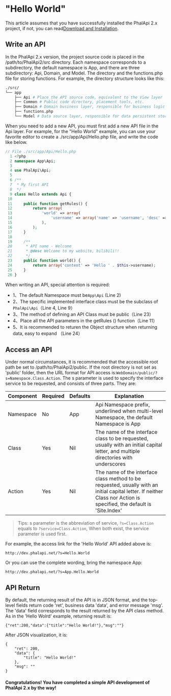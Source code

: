 # "Hello World"

This article assumes that you have successfully installed the PhalApi 2.x project, if not, you can read[Download and Installation](download-and-setup).

## Write an API

In the PhalApi 2.x version, the project source code is placed in the /path/to/PhalApi2/src directory. Each namespace corresponds to a subdirectory, the default namespace is App, and there are three subdirectory:  Api, Domain, and Model. The directory and the functions.php file for storing functions. For example, the directory structure looks like this:

```bash
./src/
└── app
    ├── Api # Place the API source code, equivalent to the View layer
    ├── Common # Public code directory, placement tools, etc.
    ├── Domain # Domain business layer, responsible for business logic and processing, equivalent to the Controller layer
    ├── functions.php
    └── Model # Data source layer, responsible for data persistent storage and operation, equivalent to the Model layer
```

When you need to add a new API, you must first add a new API file in the Api layer. For example, for the "Hello World" example, you can use your favorite editor to create a ./src/app/Api/Hello.php file, and write the code like below.
```php
// File ./src/app/Api/Hello.php
  1 <?php
  2 namespace App\Api;
  3 
  4 use PhalApi\Api;
  5 
  6 /**
  7  * My first API
  8  */
  9 class Hello extends Api {
 10 
 11     public function getRules() {
 12         return array(
 13             'world' => array(
 14                 'username' => array('name' => 'username', 'desc' => 'website username'),
 15             ),
 16         );
 17     }
 18 
 19     /**
 20      * API name - Welcome
 21      * @desc Welcome to my website, bilibili!!
 22      */
 23     public function world() {
 24         return array('content' => 'Hello ' . $this->username);
 25     }
 26 }
```

When writing an API, special attention is required:

 + 1、The default Namespace must be```App\Api``` (Line 2)
 + 2、The specific implemented interface class must be the subclass of ```PhalApi\Api```（Line 4, Line 9）
 + 3、The method of defining an API Class must be public（Line 23）
 + 4、Place all the API parameters in the getRules () function（Line 11）
 + 5、It is recommended to returen the Object structure when returning data, easy to expand （Line 24）

 ## Access an API

Under normal circumstances, it is recommended that the accessible root path be set to /path/to/PhalApi2/public. If the root directory is not set as 'public' folder, then the URL format for API access is:```WebDomain/public/?s=Namespace.Class.Action```. The s parameter is used to specify the interface service to be requested, and consists of three parts. They are:  

Component|Required|Defaults|Explanation
---|---|---|---
Namespace|No|App|Api Namespace prefix, underlined when multi-level Namespace, the default Namespace is App
Class|Yes|Nil|The name of the interface class to be requested, usually with an initial capital letter, and multiple directories with underscores
Action|Yes|Nil|The name of the interface class method to be requested, usually with an initial capital letter. If neither Class nor Action is specified, the default is 'Site.Index'

> Tips: s parameter is the abbreviation of service, ```?s=Class.Action``` equals to ```?service=Class.Action```, When both exist, the service parameter is used first.

For example, the access link for the 'Hello World' API added above is:
```
http://dev.phalapi.net/?s=Hello.World
```

Or you can use the complete wording, bring the namespace App:
```
http://dev.phalapi.net/?s=App.Hello.World
```

## API Return

By default, the returning result of the API is in JSON format, and the top-level fields return code 'ret', business data 'data', and error message 'msg'. The 'data' field corresponds to the result returned by the API class method. As in the 'Hello Wolrd' example, returning result is:
<!-- 默认情况下, 接口的结果以JSON格式返回, 并且返回的顶级字段有状态码ret、业务数据data, 和错误提示信息msg.其中data字段对应接口类方法返回的结果.如Hello Wolrd示例中, 返回的结果是：   -->
```
{"ret":200,"data":{"title":"Hello World!"},"msg":""}
```

After JSON visualization, it is: 
```
{
    "ret": 200,
    "data": {
        "title": "Hello World!"
    },
    "msg": ""
}
```


#### Congratulations! You have completed a simple API development of PhalApi 2.x by the way!
